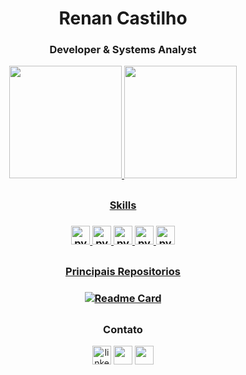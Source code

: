 
<div align="center">

<h1>Renan Castilho</h1>
<h3>Developer & Systems Analyst</h3>

  <a href="https://github.com/nancastilho">
  <img height="180em" src="https://github-readme-stats.vercel.app/api?username=nancastilho&show_icons=true&theme=tokyonight&include_all_commits=true&count_private=true"/>
  <img height="180em" src="https://github-readme-stats.vercel.app/api/top-langs/?username=nancastilho&layout=compact&langs_count=7&theme=tokyonight"/>
  
  ##
  
  <h3>Skills<h3/>
  
  <img src='https://img.shields.io/badge/Flask-000000?style=for-the-badge&logo=flask&logoColor=white' alt='python' height='30'>
  <img src='https://img.shields.io/badge/HTML5-E34F26?style=for-the-badge&logo=html5&logoColor=white' alt='python' height='30'>
  <img src='https://img.shields.io/badge/CSS3-1572B6?style=for-the-badge&logo=css3&logoColor=white' alt='python' height='30'>
  <img src='https://img.shields.io/badge/Microsoft_SQL_Server-CC2927?style=for-the-badge&logo=microsoft-sql-server&logoColor=white' alt='python' height='30'>
  <img src='https://img.shields.io/badge/Bootstrap-563D7C?style=for-the-badge&logo=bootstrap&logoColor=white' alt='python' height='30'>
  
##
 

<h3>Principais Repositorios<h3/>

[![Readme Card](https://github-readme-stats.vercel.app/api/pin/?username=nancastilho&repo=sistema-de-gestao-flask&theme=tokyonight)](https://github.com/nancastilho/Sistema-de-Gestao-FLASK)

##

<h3>Contato</h3>

[<img src='https://img.shields.io/badge/LinkedIn-0077B5?style=for-the-badge&logo=linkedin&logoColor=white' alt='linkedin' height='30'>](https://www.linkedin.com/in/renan-castilho-588069203/)
<a href = "nancastilho.github.io"><img src="https://img.shields.io/badge/portfolio-000?style=for-the-badge&logo=ko-fi&logoColor=white" target="_blank" height='30'></a>
<a href = "mailto:renancalves@live.com"><img src="https://img.shields.io/badge/Outlook-0078D4?style=for-the-badge&logo=microsoft-outlook&logoColor=white" target="_blank" height='30'></a>
</div>

    
